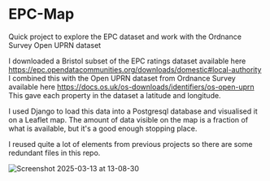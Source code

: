 # EPC-Map
Quick project to explore the EPC dataset and work with the Ordnance Survey Open UPRN dataset

I downloaded a Bristol subset of the EPC ratings dataset available here https://epc.opendatacommunities.org/downloads/domestic#local-authority
I combined this with the Open UPRN dataset from Ordnance Survey available here https://docs.os.uk/os-downloads/identifiers/os-open-uprn
This gave each property in the dataset a latitude and longitude.

I used Django to load this data into a Postgresql database and visualised it on a Leaflet map.
The amount of data visible on the map is a fraction of what is available, but it's a good enough stopping place.

I reused quite a lot of elements from previous projects so there are some redundant files in this repo.

![Screenshot 2025-03-13 at 13-08-30 ](https://github.com/user-attachments/assets/714c86da-a0d5-40d1-a346-b922551ae42a)
